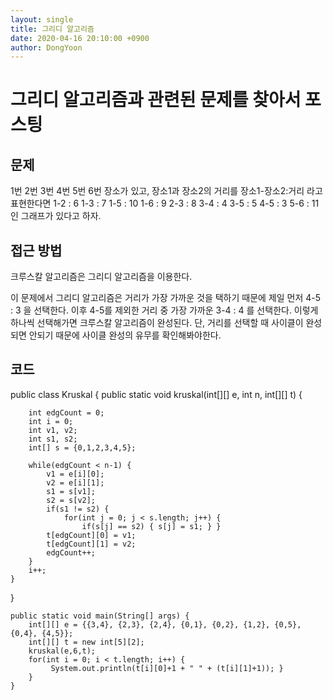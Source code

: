 ```yaml
---
layout: single
title: 그리디 알고리즘
date: 2020-04-16 20:10:00 +0900
author: DongYoon
---
```


# 그리디 알고리즘과 관련된 문제를 찾아서 포스팅

## 문제

1번 2번 3번 4번 5번 6번 장소가 있고,
장소1과 장소2의 거리를 장소1-장소2:거리 라고 표현한다면
1-2 : 6		1-3 : 7		1-5 : 10	1-6 : 9
2-3 : 8
3-4 : 4		3-5 : 5
4-5 : 3
5-6 : 11
인 그래프가 있다고 하자.



## 접근 방법

크루스칼 알고리즘은 그리디 알고리즘을 이용한다.

이 문제에서 그리디 알고리즘은 거리가 가장 가까운 것을 택하기 때문에
제일 먼저 4-5 : 3 을 선택한다.
이후 4-5를 제외한 거리 중 가장 가까운 3-4 : 4 를 선택한다.
이렇게 하나씩 선택해가면 크루스칼 알고리즘이 완성된다.
단, 거리를 선택할 때 사이클이 완성되면 안되기 때문에 사이클 완성의
유무를 확인해봐야한다.



## 코드

public class Kruskal {
	public static void kruskal(int[][] e, int n, int[][] t) { 

		int edgCount = 0;
		int i = 0;
		int v1, v2;
		int s1, s2;
		int[] s = {0,1,2,3,4,5};
	
		while(edgCount < n-1) {
			v1 = e[i][0];
			v2 = e[i][1];
			s1 = s[v1];
			s2 = s[v2];
			if(s1 != s2) {
				for(int j = 0; j < s.length; j++) {
					if(s[j] == s2) { s[j] = s1; } } 
			t[edgCount][0] = v1;
			t[edgCount][1] = v2; 
			edgCount++;
		}
		i++;
	}
}

	public static void main(String[] args) { 
		int[][] e = {{3,4}, {2,3}, {2,4}, {0,1}, {0,2}, {1,2}, {0,5}, {0,4}, {4,5}}; 
		int[][] t = new int[5][2]; 
		kruskal(e,6,t); 
		for(int i = 0; i < t.length; i++) {
			 System.out.println(t[i][0]+1 + " " + (t[i][1]+1)); } 
		} 
	}